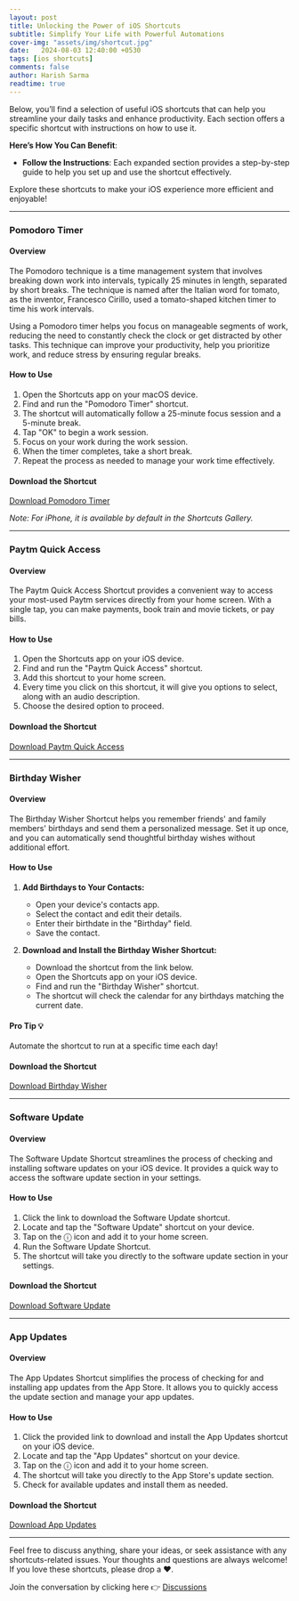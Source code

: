 ```yaml
---
layout: post
title: Unlocking the Power of iOS Shortcuts
subtitle: Simplify Your Life with Powerful Automations
cover-img: "assets/img/shortcut.jpg"
date:   2024-08-03 12:40:00 +0530
tags: [ios shortcuts]
comments: false
author: Harish Sarma
readtime: true
---
```


Below, you’ll find a selection of useful iOS shortcuts that can help you streamline your daily tasks and enhance productivity. Each section offers a specific shortcut with instructions on how to use it.

**Here’s How You Can Benefit**:

- **Follow the Instructions**: Each expanded section provides a step-by-step guide to help you set up and use the shortcut effectively.

Explore these shortcuts to make your iOS experience more efficient and enjoyable!

---

### Pomodoro Timer

#### Overview

The Pomodoro technique is a time management system that involves breaking down work into intervals, typically 25 minutes in length, separated by short breaks. The technique is named after the Italian word for tomato, as the inventor, Francesco Cirillo, used a tomato-shaped kitchen timer to time his work intervals.

Using a Pomodoro timer helps you focus on manageable segments of work, reducing the need to constantly check the clock or get distracted by other tasks. This technique can improve your productivity, help you prioritize work, and reduce stress by ensuring regular breaks.

#### How to Use

1. Open the Shortcuts app on your macOS device.
2. Find and run the "Pomodoro Timer" shortcut.
3. The shortcut will automatically follow a 25-minute focus session and a 5-minute break.
4. Tap "OK" to begin a work session.
5. Focus on your work during the work session.
6. When the timer completes, take a short break.
7. Repeat the process as needed to manage your work time effectively.

#### Download the Shortcut

[Download Pomodoro Timer](https://www.icloud.com/shortcuts/6b4e5d4d307643a7bf1452db76564025)

*Note: For iPhone, it is available by default in the Shortcuts Gallery.*

---

### Paytm Quick Access

#### Overview

The Paytm Quick Access Shortcut provides a convenient way to access your most-used Paytm services directly from your home screen. With a single tap, you can make payments, book train and movie tickets, or pay bills.

#### How to Use

1. Open the Shortcuts app on your iOS device.
2. Find and run the "Paytm Quick Access" shortcut.
3. Add this shortcut to your home screen.
4. Every time you click on this shortcut, it will give you options to select, along with an audio description.
5. Choose the desired option to proceed.

#### Download the Shortcut

[Download Paytm Quick Access](https://www.icloud.com/shortcuts/c8ea021e30084979aed442cd5baf7c90)

---

### Birthday Wisher

#### Overview

The Birthday Wisher Shortcut helps you remember friends' and family members' birthdays and send them a personalized message. Set it up once, and you can automatically send thoughtful birthday wishes without additional effort.

#### How to Use

1. **Add Birthdays to Your Contacts:**
   - Open your device's contacts app.
   - Select the contact and edit their details.
   - Enter their birthdate in the "Birthday" field.
   - Save the contact.

2. **Download and Install the Birthday Wisher Shortcut:**
   - Download the shortcut from the link below.
   - Open the Shortcuts app on your iOS device.
   - Find and run the "Birthday Wisher" shortcut.
   - The shortcut will check the calendar for any birthdays matching the current date.

#### Pro Tip 💡

Automate the shortcut to run at a specific time each day!

#### Download the Shortcut

[Download Birthday Wisher](https://www.icloud.com/shortcuts/5e394786a33f4980b45dac44ea83d7ea)

---

### Software Update

#### Overview

The Software Update Shortcut streamlines the process of checking and installing software updates on your iOS device. It provides a quick way to access the software update section in your settings.

#### How to Use

1. Click the link to download the Software Update shortcut.
2. Locate and tap the "Software Update" shortcut on your device.
3. Tap on the ⓘ icon and add it to your home screen.
4. Run the Software Update Shortcut.
5. The shortcut will take you directly to the software update section in your settings.

#### Download the Shortcut

[Download Software Update](https://www.icloud.com/shortcuts/269519fa5b98406f8f57e7a8ee552873)

---

### App Updates

#### Overview

The App Updates Shortcut simplifies the process of checking for and installing app updates from the App Store. It allows you to quickly access the update section and manage your app updates.

#### How to Use

1. Click the provided link to download and install the App Updates shortcut on your iOS device.
2. Locate and tap the "App Updates" shortcut on your device.
3. Tap on the ⓘ icon and add it to your home screen.
4. The shortcut will take you directly to the App Store's update section.
5. Check for available updates and install them as needed.

#### Download the Shortcut

[Download App Updates](https://www.icloud.com/shortcuts/c1c557f07d2f4204ba89f2132a0bc0b2)

---

Feel free to discuss anything, share your ideas, or seek assistance with any shortcuts-related issues. Your thoughts and questions are always welcome! If you love these shortcuts, please drop a ❤️.

Join the conversation by clicking here 👉 [Discussions](https://github.com/harishsarmav/harishsarma_v/discussions)
